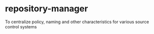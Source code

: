 # repository-manager
To centralize policy, naming and other characteristics for various source control systems
